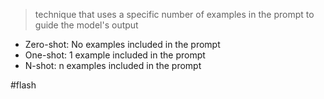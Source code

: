 > technique that uses a specific number of examples in the prompt to guide the model's output 

- Zero-shot: No examples included in the prompt
- One-shot: 1 example included in the prompt
- N-shot: n examples included in the prompt

#flash 